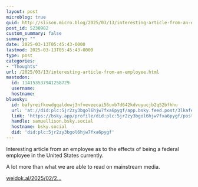 ```yaml
---
layout: post
microblog: true
guid: http://slison.micro.blog/2025/03/13/interesting-article-from-an-employee.html
post_id: 5230982
custom_summary: false
summary: ""
date: 2025-03-13T05:45:43-0000
lastmod: 2025-03-13T05:45:43-0000
type: post
categories:
- "Thoughts"
url: /2025/03/13/interesting-article-from-an-employee.html
mastodon:
  id: 114153537941258729
  username: 
  hostname: 
bluesky:
  id: bafyreifkowdgqaldowj3nfveveecai56uvb7d642kdvuyucjb2q52bfhhu
  url: 'at://did:plc:5jr2zy3bgol6hjw7fxa6pygf/app.bsky.feed.post/3lkafezolhe2h'
  link: 'https://bsky.app/profile/did:plc:5jr2zy3bgol6hjw7fxa6pygf/post/3lkafezolhe2h'
  handle: samuellison.bsky.social
  hostname: bsky.social
  did: 'did:plc:5jr2zy3bgol6hjw7fxa6pygf'
---
```

Interesting article from an employee as to the effects of being a federal employee in the United States currently.

A lot more than what we are able to read on mainstream media.

[weidok.al/2025/02/2...](https://weidok.al/2025/02/23/targeted-by-trump-and-musk.html)
